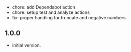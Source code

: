 
- chore: add Dependabot action
- chore: setup test and analyze actions
- fix: proper handling for truncate and negative numbers

## 1.0.0

- Initial version.
